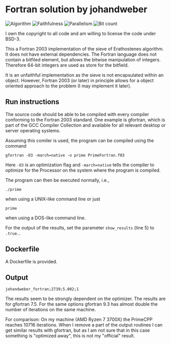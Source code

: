 # Fortran solution by johandweber

![Algorithm](https://img.shields.io/badge/Algorithm-base-green)
![Faithfulness](https://img.shields.io/badge/Faithful-no-yellowgreen)
![Parallelism](https://img.shields.io/badge/Parallel-no-green)
![Bit count](https://img.shields.io/badge/Bits-1-green)

I own the copyright to all code and am willing to license the code under BSD-3.

This a Fortran 2003 implementation of the sieve of Erathostenes algorithm.
It does not have external dependencies.
The Fortran language does not contain a bitfiled element, but allows the bitwise manipulation
of integers. Therefore 64-bit integers are used as store for the bitfield.

It is an unfaithful implementation as the sieve is not encapsulated within 
an object. However, Fortran 2003 (or later) in principle allows for a object 
oriented approach to the problem (I may implement it later).


## Run instructions 
The source code should be able to be compiled with every compiler
conforming to the Fortran 2003 standard. 
One example is gfortran, which is part of the GCC Compiler Collection
and available for all relevant desktop or server operating systems.

Assuming this comiler is used, the program can be compiled using the
command 

`gfortran -O3 -march=native -o prime PrimeFortran.f03` 

Here `-O3` is an optimization flag and `-march=native` tells the
compiler to optimize for the Processor on the system where the program is
compiled.

The program can then be executed normally, i.e.,

`./prime` 

when using a UNIX-like command line or just

`prime`

when using a DOS-like command line.


For the output of the results, set the parameter `show_results` (line 5) to `.true.`.

## Dockerfile

A Dockerfile is provided.

## Output 

`johandweber_fortran;2739;5.002;1`

The results seem to be strongly dependent on the optimizer.
The results are for gfortran 7.5. For the same options gfortran 9.3 has almost
double the number of iterations on the same machine.

For comparison: On my machine (AMD Ryzen 7 3700X) the PrimeCPP reaches 10716
iterations. When I remove a part of the output routines I can get similar results
with gfortran, but as I am not sure that in this case something is "optimized away",
this is not my "official" result.

